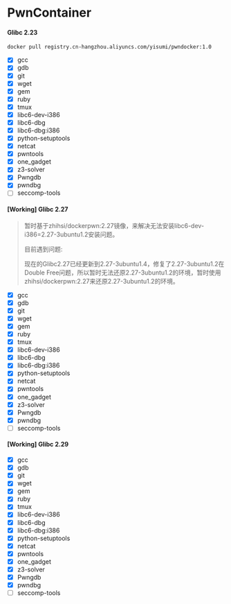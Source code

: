 # PwnContainer

#### Glibc 2.23 

```shell
docker pull registry.cn-hangzhou.aliyuncs.com/yisumi/pwndocker:1.0
```

- [X] gcc 
- [X] gdb 
- [X] git 
- [X] wget 
- [X] gem 
- [X] ruby 
- [X] tmux 
- [X] libc6-dev-i386 
- [X] libc6-dbg 
- [X] libc6-dbg:i386 
- [X] python-setuptools 
- [X] netcat 
- [X] pwntools
- [X] one_gadget
- [X] z3-solver
- [X] Pwngdb
- [X] pwndbg
- [ ] seccomp-tools

#### [Working] Glibc 2.27 

> 暂时基于zhihsi/dockerpwn:2.27镜像，来解决无法安装libc6-dev-i386=2.27-3ubuntu1.2安装问题。
>
> 目前遇到问题:
>
> 现在的Glibc2.27已经更新到2.27-3ubuntu1.4，修复了2.27-3ubuntu1.2在Double Free问题，所以暂时无法还原2.27-3ubuntu1.2的环境，暂时使用zhihsi/dockerpwn:2.27来还原2.27-3ubuntu1.2的环境。

- [x] gcc 
- [x] gdb 
- [x] git 
- [x] wget 
- [x] gem 
- [x] ruby 
- [x] tmux 
- [x] libc6-dev-i386 
- [x] libc6-dbg 
- [x] libc6-dbg:i386 
- [x] python-setuptools 
- [x] netcat 
- [x] pwntools
- [x] one_gadget
- [x] z3-solver
- [x] Pwngdb
- [x] pwndbg
- [ ] seccomp-tools

#### [Working] Glibc 2.29

- [x] gcc 
- [x] gdb 
- [x] git 
- [x] wget 
- [x] gem 
- [x] ruby 
- [x] tmux 
- [x] libc6-dev-i386 
- [x] libc6-dbg 
- [x] libc6-dbg:i386 
- [x] python-setuptools 
- [x] netcat 
- [x] pwntools
- [x] one_gadget
- [x] z3-solver
- [x] Pwngdb
- [x] pwndbg
- [ ] seccomp-tools